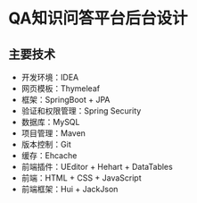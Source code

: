 # QA知识问答平台后台设计

## 主要技术

* 开发环境：IDEA
* 网页模板：Thymeleaf
* 框架：SpringBoot + JPA
* 验证和权限管理：Spring Security
* 数据库：MySQL
* 项目管理：Maven
* 版本控制：Git
* 缓存：Ehcache
* 前端插件：UEditor + Hehart + DataTables
* 前端：HTML + CSS + JavaScript
* 前端框架：Hui + JackJson